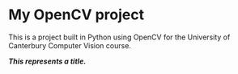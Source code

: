 # My OpenCV project

This is a project built in Python using OpenCV for the University of Canterbury Computer Vision course.

_**This represents a title.**_
